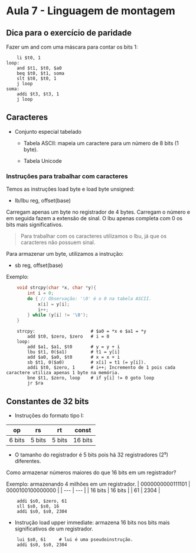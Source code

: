 # Aula 7 - Linguagem de montagem

## Dica para o exercício de paridade

Fazer um and com uma máscara para contar os bits 1:

```assembly
    li $t0, 1
loop: 
    and $t1, $t0, $a0
    beq $t0, $t1, soma
    slt $t0, $t0, 1
    j loop
soma: 
    addi $t3, $t3, 1
    j loop
```

## Caracteres

- Conjunto especial tabelado
  - Tabela ASCII: mapeia um caractere para um número de 8 bits (1 byte).

  - Tabela Unicode

### Instruções para trabalhar com caracteres

Temos as instruções load byte e load byte unsigned:

- lb/lbu reg, offset(base)

Carregam apenas um byte no registrador de 4 bytes. Carregam o número e em seguida fazem a extensão de sinal. O lbu apenas completa com 0 os bits mais significativos.

> Para trabalhar com os caracteres utilizamos o lbu, já que os caracteres não possuem sinal.

Para armazenar um byte, utilizamos a instrução:

- sb reg, offset(base)

Exemplo:

```c
    void strcpy(char *x, char *y){
        int i = 0;
        do { // Observação: '\0' é o 0 na tabela ASCII.
            x[i] = y[i];
            i++;
        } while (y[i] != '\0');
    }
```

```assembly
    strcpy:                     # $a0 = *x e $a1 = *y
        add $t0, $zero, $zero   # i = 0
    loop:
        add $a1, $a1, $t0       # y = y + i
        lbu $t1, 0($a1)         # t1 = y[i]
        add $a0, $a0, $t0       # x = x + i
        sb $t1, 0($a0)          # x[i] = t1 (= y[i]). 
        addi $t0, $zero, 1      # i++; Incremento de 1 pois cada caractere utiliza apenas 1 byte na memória.
        bne $t1, $zero, loop    # if y[i] != 0 goto loop
        jr $ra
```

## Constantes de 32 bits

- Instruções do formato tipo I:

| op | rs | rt | const |
| --- | --- | --- | --- |
| 6 bits | 5 bits | 5 bits | 16 bits |

- O tamanho do registrador é 5 bits pois há 32 registradores (2⁵) diferentes.

Como armazenar números maiores do que 16 bits em um registrador? 

Exemplo: armazenando 4 milhões em um registrador.
| 0000000000111101 | 0000100100000000 |
| --- | --- |
| 16 bits | 16 bits |
| 61 | 2304 |

```assembly
    addi $s0, $zero, 61
    sll $s0, $s0, 16
    addi $s0, $s0, 2304
```

- Instrução load upper immediate: armazena 16 bits nos bits mais significativos de um registrador. 

```assembly
    lui $s0, 61     # lui é uma pseudoinstrução.
    addi $s0, $s0, 2304
```
